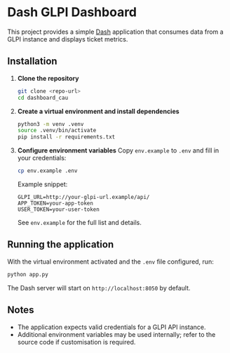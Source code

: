 # Dash GLPI Dashboard

This project provides a simple [Dash](https://dash.plotly.com/) application that consumes data from a GLPI instance and displays ticket metrics.

## Installation

1. **Clone the repository**
   ```bash
   git clone <repo-url>
   cd dashboard_cau
   ```
2. **Create a virtual environment and install dependencies**
   ```bash
   python3 -m venv .venv
   source .venv/bin/activate
   pip install -r requirements.txt
   ```
3. **Configure environment variables**
   Copy `env.example` to `.env` and fill in your credentials:
   ```bash
   cp env.example .env
   ```
   Example snippet:
   ```env
   GLPI_URL=http://your-glpi-url.example/api/
   APP_TOKEN=your-app-token
   USER_TOKEN=your-user-token
   ```
   See `env.example` for the full list and details.

## Running the application

With the virtual environment activated and the `.env` file configured, run:
```bash
python app.py
```
The Dash server will start on `http://localhost:8050` by default.

## Notes
* The application expects valid credentials for a GLPI API instance.
* Additional environment variables may be used internally; refer to the source code if customisation is required.